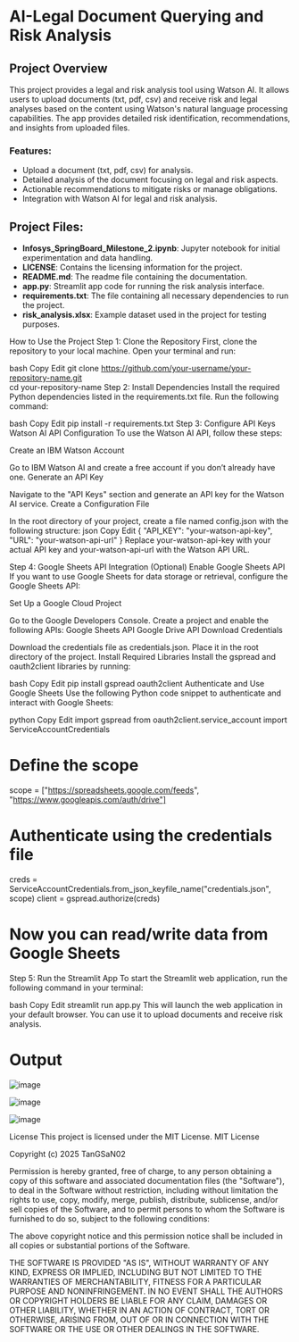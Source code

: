 # AI-Legal Document Querying and Risk Analysis

## Project Overview

This project provides a legal and risk analysis tool using Watson AI. It allows users to upload documents (txt, pdf, csv) and receive risk and legal analyses based on the content using Watson's natural language processing capabilities. The app provides detailed risk identification, recommendations, and insights from uploaded files.

### Features:
- Upload a document (txt, pdf, csv) for analysis.
- Detailed analysis of the document focusing on legal and risk aspects.
- Actionable recommendations to mitigate risks or manage obligations.
- Integration with Watson AI for legal and risk analysis.

## Project Files:
- **Infosys_SpringBoard_Milestone_2.ipynb**: Jupyter notebook for initial experimentation and data handling.
- **LICENSE**: Contains the licensing information for the project.
- **README.md**: The readme file containing the documentation.
- **app.py**: Streamlit app code for running the risk analysis interface.
- **requirements.txt**: The file containing all necessary dependencies to run the project.
- **risk_analysis.xlsx**: Example dataset used in the project for testing purposes.


How to Use the Project
Step 1: Clone the Repository
First, clone the repository to your local machine. Open your terminal and run:

bash
Copy
Edit
git clone https://github.com/your-username/your-repository-name.git  
cd your-repository-name
Step 2: Install Dependencies
Install the required Python dependencies listed in the requirements.txt file. Run the following command:

bash
Copy
Edit
pip install -r requirements.txt
Step 3: Configure API Keys
Watson AI API Configuration
To use the Watson AI API, follow these steps:

Create an IBM Watson Account

Go to IBM Watson AI and create a free account if you don’t already have one.
Generate an API Key

Navigate to the "API Keys" section and generate an API key for the Watson AI service.
Create a Configuration File

In the root directory of your project, create a file named config.json with the following structure:
json
Copy
Edit
{
    "API_KEY": "your-watson-api-key",
    "URL": "your-watson-api-url"
}
Replace your-watson-api-key with your actual API key and your-watson-api-url with the Watson API URL.

Step 4: Google Sheets API Integration (Optional)
Enable Google Sheets API
If you want to use Google Sheets for data storage or retrieval, configure the Google Sheets API:

Set Up a Google Cloud Project

Go to the Google Developers Console.
Create a project and enable the following APIs:
Google Sheets API
Google Drive API
Download Credentials

Download the credentials file as credentials.json.
Place it in the root directory of the project.
Install Required Libraries
Install the gspread and oauth2client libraries by running:

bash
Copy
Edit
pip install gspread oauth2client
Authenticate and Use Google Sheets
Use the following Python code snippet to authenticate and interact with Google Sheets:

python
Copy
Edit
import gspread
from oauth2client.service_account import ServiceAccountCredentials

# Define the scope
scope = ["https://spreadsheets.google.com/feeds", "https://www.googleapis.com/auth/drive"]

# Authenticate using the credentials file
creds = ServiceAccountCredentials.from_json_keyfile_name("credentials.json", scope)
client = gspread.authorize(creds)

# Now you can read/write data from Google Sheets
Step 5: Run the Streamlit App
To start the Streamlit web application, run the following command in your terminal:

bash
Copy
Edit
streamlit run app.py
This will launch the web application in your default browser. You can use it to upload documents and receive risk analysis.

# Output
![image](https://github.com/user-attachments/assets/475a3dab-e53a-4ea4-993d-a4d36ce91216)

![image](https://github.com/user-attachments/assets/98995bcc-b109-4327-a6be-3218d6ff4b02)

![image](https://github.com/user-attachments/assets/050aa28c-d926-4f98-8dcb-449f290e8983)

License
This project is licensed under the MIT License.
MIT License

Copyright (c) 2025 TanGSaN02

Permission is hereby granted, free of charge, to any person obtaining a copy
of this software and associated documentation files (the "Software"), to deal
in the Software without restriction, including without limitation the rights
to use, copy, modify, merge, publish, distribute, sublicense, and/or sell
copies of the Software, and to permit persons to whom the Software is
furnished to do so, subject to the following conditions:

The above copyright notice and this permission notice shall be included in all
copies or substantial portions of the Software.

THE SOFTWARE IS PROVIDED "AS IS", WITHOUT WARRANTY OF ANY KIND, EXPRESS OR
IMPLIED, INCLUDING BUT NOT LIMITED TO THE WARRANTIES OF MERCHANTABILITY,
FITNESS FOR A PARTICULAR PURPOSE AND NONINFRINGEMENT. IN NO EVENT SHALL THE
AUTHORS OR COPYRIGHT HOLDERS BE LIABLE FOR ANY CLAIM, DAMAGES OR OTHER
LIABILITY, WHETHER IN AN ACTION OF CONTRACT, TORT OR OTHERWISE, ARISING FROM,
OUT OF OR IN CONNECTION WITH THE SOFTWARE OR THE USE OR OTHER DEALINGS IN THE
SOFTWARE.
